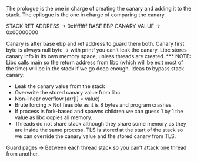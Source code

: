 The prologue is the one in charge of creating the canary and adding it to 
the stack.
The epilogue is the one in charge of comparing the canary.


STACK
RET ADDRESS -> 0xffffffff
BASE EBP
CANARY
VALUE -> 0x00000000

Canary is after base ebp and ret address to guard them both.
Canary first byte is always null byte -> with printf you can’t leak the 
canary.
Libc stores canary info in its own memory space, unless threads are 
created.
*** NOTE: Libc calls main so the return address from libc (which will be 
exit most of the time) will be in the stack if we go deep enough.
Ideas to bypass stack canary:
- Leak the canary value from the stack
- Overwrite the stored canary value from libc
- Non-linear overflow (arr[I] = value)
- Brute forcing > Not feasible as it is 8 bytes and program crashes
- If process is fork-based and spawns children we can guess 1 by 1 the 
value as libc copies all memory.
- Threads do not share stack although they share some memory as they are 
inside the same process. TLS is stored at the start of the stack so we can 
override the canary value and the stored canary from TLS.


Guard pages -> Between each thread stack so you can’t attack one thread 
from another.
